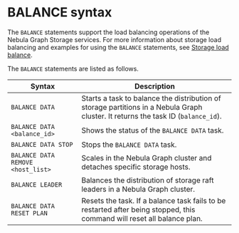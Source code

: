 # BALANCE syntax

The `BALANCE` statements support the load balancing operations of the Nebula Graph Storage services. For more information about storage load balancing and examples for using the `BALANCE` statements, see [Storage load balance](../../8.service-tuning/load-balance.md).

The `BALANCE` statements are listed as follows.

|Syntax|Description|
|-|-|
|`BALANCE DATA`|Starts a task to balance the distribution of storage partitions in a Nebula Graph cluster. It returns the task ID (`balance_id`). |
|`BALANCE DATA <balance_id>`|Shows the status of the `BALANCE DATA` task.|
|`BALANCE DATA STOP`|Stops the `BALANCE DATA` task.|
|`BALANCE DATA REMOVE <host_list>`|Scales in the Nebula Graph cluster and detaches specific storage hosts.|
|`BALANCE LEADER`|Balances the distribution of storage raft leaders in a Nebula Graph cluster.|
|`BALANCE DATA RESET PLAN`|Resets the task. If a balance task fails to be restarted after being stopped, this command will reset all balance plan.|

